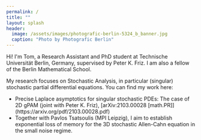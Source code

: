 ```yaml
---
permalink: /
title: ""
layout: splash
header:
  image: /assets/images/photografic-berlin-5324_b_banner.jpg
  caption: "Photo by Photografic Berlin"
---
```


Hi! I'm Tom, a Research Assistant and PhD student at Technische Universität Berlin, Germany, supervised by Peter K. Friz. I am also a fellow of the Berlin Mathematical School.

My research focuses on Stochastic Analysis, in particular (singular) stochastic partial differential equations. You can find my work here:

<ul>
  <li> Precise Laplace asymptotics for singular stochastic PDEs: The case of 2D gPAM (joint with Peter K. Friz), [arXiv:2103.00028 [math.PR]](https://arxiv.org/pdf/2103.00028.pdf) </li>
  <li> Together with Pavlos Tsatsoulis (MPI Leipzig), I aim to establish exponential loss of memory for the 3D stochastic Allen-Cahn equation in the small noise regime. </li>
</ul>  
